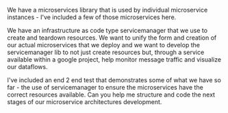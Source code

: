 We have a microservices library that is used by individual microservice instances - 
I've included a few of those microservices here. 

We have an infrastructure as code type servicemanager that we use to create and teardown resources. 
We want to unify the form and creation of our actual microservices that we deploy and we want to develop the servicemanager lib to not just create resources but, 
through a service available within a google project, 
help monitor message traffic and visualize our dataflows. 

I've included an end 2 end test that demonstrates some of what we have so far - 
the use of servicemanager to ensure the microservices have the correct resources available. 
Can you help me structure and code the next stages of our microservice architectures development.